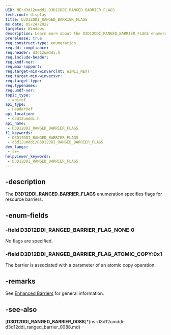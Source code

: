 ```yaml
---
UID: NE:d3d12umddi.D3D12DDI_RANGED_BARRIER_FLAGS
tech.root: display
title: D3D12DDI_RANGED_BARRIER_FLAGS
ms.date: 05/24/2022
targetos: Windows
description: Learn more about the D3D12DDI_RANGED_BARRIER_FLAGS enumeration.
prerelease: true
req.construct-type: enumeration
req.ddi-compliance: 
req.header: d3d12umddi.h
req.include-header: 
req.kmdf-ver: 
req.max-support: 
req.target-min-winverclnt: WIN11_NEXT
req.target-min-winversvr: 
req.target-type: 
req.typenames: 
req.umdf-ver: 
topic_type:
 - apiref
api_type:
 - HeaderDef
api_location:
 - d3d12umddi.h
api_name:
 - D3D12DDI_RANGED_BARRIER_FLAGS
f1_keywords:
 - D3D12DDI_RANGED_BARRIER_FLAGS
 - d3d12umddi/D3D12DDI_RANGED_BARRIER_FLAGS
dev_langs:
 - c++
helpviewer_keywords:
 - D3D12DDI_RANGED_BARRIER_FLAGS
---
```


## -description

The **D3D12DDI_RANGED_BARRIER_FLAGS** enumeration specifies flags for resource barriers.

## -enum-fields

### -field D3D12DDI_RANGED_BARRIER_FLAG_NONE:0

No flags are specified.

### -field D3D12DDI_RANGED_BARRIER_FLAG_ATOMIC_COPY:0x1

The barrier is associated with a parameter of an atomic copy operation.

## -remarks

See [Enhanced Barriers](/windows-hardware/drivers/display/enhanced-barriers) for general information.

## -see-also

[**D3D12DDI_RANGED_BARRIER_0088**]*(ns-d3d12umddi-d3d12ddi_ranged_barrier_0088.md)
